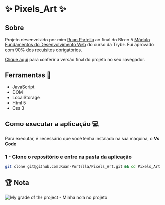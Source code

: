 # :sparkles: Pixels_Art :sparkles:

## Sobre 

Projeto desenvolvido por mim [Ruan Portella](https://www.linkedin.com/in/ruanportella/) ao final do Bloco 5 [Módulo Fundamentos do Desenvolvimento Web](https://github.com/Ruan-Portella/Trybe_Exercicios/tree/main/fundamentos/secao-05-dom-eventos-e-webstorage) do curso da Trybe. Fui aprovado com 90% dos requisitos obrigatórios.

[Clique aqui](https://ruanportella.dev/Pixels_Art/) para conferir a versão final do projeto no seu navegador.

## Ferramentas :wrench:

- JavaScript
- DOM
- LocalStorage
- Html 5
- Css 3

## Como executar a aplicação :computer:

Para executar, é necessário que você tenha instalado na sua máquina, o **Vs Code**

### 1 - Clone o repositório e entre na pasta da aplicação

```sh
git clone git@github.com:Ruan-Portella/Pixels_Art.git && cd Pixels_Art
```

## :trophy: Nota

![My grade of the project - Minha nota no projeto](https://i.imgur.com/CWMg561.png)
